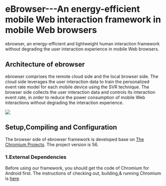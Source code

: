 # eBrowser---An energy-efficient mobile Web interaction framework in mobile Web browsers

ebrowser, an energy-efficient and lightweight human interaction framework without degrading the user interaction experience in mobile Web browsers.

## Architecture of ebrowser

ebrowser comprises the remote cloud side and the local browser side. The cloud side leverages the user interaction data to train the personalized event rate model for each mobile device using the SVR technique. The browser side collects the user interaction data and controls its interaction event rate, in order to reduce the power consumption of mobile Web interactions without degrading the interaction experience.

![](https://github.com/ebrowser-cloud/ebrowser/raw/master/images/architecture.png)  

## Setup,Compiling and Configuration

The browser side of ebrowser framework is developed base on [The Chromium Projects](https://www.chromium.org). The project version is 56.

### 1.External Dependencies

Before using our framework, you should get the code of Chromium for Android first. The instructions of checking out, building,& running Chromium is [here](https://chromium.googlesource.com/chromium/src/+/master/docs/android_build_instructions.md).
